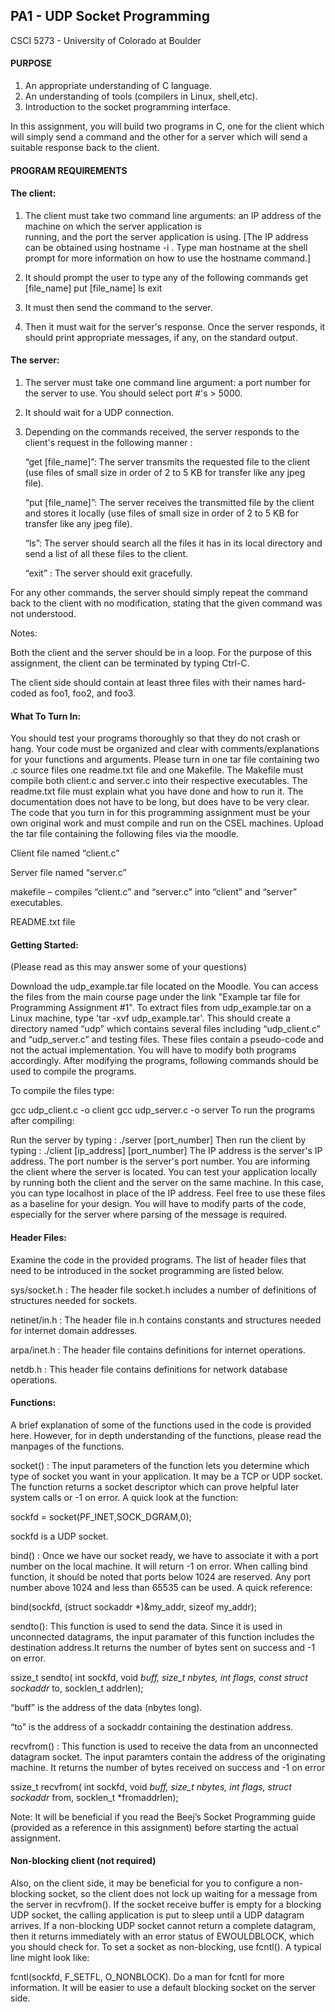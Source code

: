 PA1 - UDP Socket Programming
-----------------------------
CSCI 5273 - University of Colorado at Boulder

#### PURPOSE

1. An appropriate understanding of C language.
2. An understanding of tools (compilers in Linux, shell,etc).
3. Introduction to the socket programming interface.

In this assignment, you will build two programs in C, one for the client which will simply send a command and the other for a server which will send a suitable response back to the client.

#### PROGRAM REQUIREMENTS

#### The client:

1. The client must take two command line arguments: an IP address of the machine on which the server application is     
   running, and the port the server application is using. [The IP address can be obtained using hostname -i . Type man
   hostname at the shell prompt for more information on how to use the hostname command.]

2. It should prompt the user to type any of the following commands
    get [file_name]
    put [file_name]
    ls
    exit

3. It must then send the command to the server.

4. Then it must wait for the server's response. Once the server responds, it should print appropriate messages, if any, on
   the standard output.

#### The server:

1. The server must take one command line argument: a port number for the server to use. You should select port #'s > 5000.

2. It should wait for a UDP connection.

3. Depending on the commands received, the server responds to the client's request in the following manner :

    “get [file_name]”: The server transmits the requested file to the client (use files of small size in order of 2 to 5      KB for transfer like any jpeg file).
    
    “put [file_name]”: The server receives the transmitted file by the client and stores it locally (use files of small       size in order of 2 to 5 KB for transfer like any jpeg file).
    
    “ls”: The server should search all the files it has in its local directory and send a list of all these files to the      client.
    
    “exit” : The server should exit gracefully.

For any other commands, the server should simply repeat the command back to the client with no modification, stating that the given command was not understood.

Notes:

Both the client and the server should be in a loop. For the purpose of this assignment, the client can be terminated by typing Ctrl-C.

The client side should contain at least three files with their names hard-coded as foo1, foo2, and foo3.

#### What To Turn In:

You should test your programs thoroughly so that they do not crash or hang. Your code must be organized and clear with comments/explanations for your functions and arguments.  Please turn in one tar file containing two .c source files one readme.txt file and one Makefile. The Makefile must compile both client.c and server.c into their respective executables.  The readme.txt file must explain what you have done and how to run it. The documentation does not have to be long, but does have to be very clear.   The code that you turn in for this programming assignment must be your own original work and must compile and run on the CSEL machines. Upload the tar file containing the following files via the moodle.

Client file named “client.c”

Server file named “server.c”

makefile – compiles “client.c” and “server.c” into “client” and “server” executables.

README.txt file

#### Getting Started:

(Please read as this may answer some of your questions)

Download the udp_example.tar file located on the Moodle.  You can access the files from the main course page under the link "Example tar file for Programming Assignment #1".  To extract files from udp_example.tar on a Linux machine, type 'tar -xvf udp_example.tar'. This should create a directory named “udp” which contains several files including “udp_client.c” and “udp_server.c” and testing files. These files contain a pseudo-code and not the actual implementation. You will have to modify both programs accordingly. After modifying the programs, following commands should be used to compile the programs.

To compile the files type:

gcc udp_client.c -o client
gcc udp_server.c -o server
To run the programs after compiling:

Run the server by typing : ./server [port_number]
Then run the client by typing : ./client [ip_address] [port_number]
The IP address is the server's IP address. The port number is the server's port number. You are informing the client where the server is located. You can test your application locally by running both the client and the server on the same machine. In this case, you can type localhost in place of the IP address.  Feel free to use these files as a baseline for your design. You will have to modify parts of the code, especially for the server where parsing of the message is required.

#### Header Files:

Examine the code in the provided programs. The list of header files that need to be introduced in the socket programming are listed below.

sys/socket.h : The header file socket.h includes a number of definitions of structures needed for sockets.

netinet/in.h : The header file in.h contains constants and structures needed for internet domain addresses.

arpa/inet.h : The header file contains definitions for internet operations.

netdb.h : This header file contains definitions for network database operations.

#### Functions:

A brief explanation of some of the functions used in the code is provided here. However, for in depth understanding of the functions, please read the manpages of the functions.

socket() : The input parameters of the function lets you determine which type of socket you want in your application. It may be a TCP or UDP socket. The function returns a socket descriptor which can prove helpful later system calls or -1 on error. A quick look at the function:

sockfd = socket(PF_INET,SOCK_DGRAM,0);

sockfd is a UDP socket.

bind() : Once we have our socket ready, we have to associate it with a port number on the local machine. It will return -1 on error. When calling bind function, it should be noted that ports below 1024 are reserved. Any port number above 1024 and less than 65535 can be used. A quick reference:

bind(sockfd, (struct sockaddr *)&my_addr, sizeof my_addr);

sendto(): This function is used to send the data. Since it is used in unconnected datagrams, the input paramater of this function includes the destination address.It returns the number of bytes sent on success and -1 on error.

ssize_t sendto( int sockfd, void *buff, size_t nbytes, int flags, const struct sockaddr* to, socklen_t addrlen);

“buff” is the address of the data (nbytes long).

“to” is the address of a sockaddr containing the destination address.

recvfrom() : This function is used to receive the data from an unconnected datagram socket. The input paramters contain the address of the originating machine. It returns the number of bytes received on success and -1 on error

ssize_t recvfrom( int sockfd, void *buff, size_t nbytes, int flags, struct sockaddr* from, socklen_t *fromaddrlen);

Note: It will be beneficial if you read the Beej’s Socket Programming guide (provided as a reference in this assignment) before starting the actual assignment.

#### Non-blocking client (not required)

Also, on the client side, it may be beneficial for you to configure a non-blocking socket, so the client does not lock up waiting for a message from the server in recvfrom(). If the socket receive buffer is empty for a blocking UDP socket, the calling application is put to sleep until a UDP datagram arrives. If a non-blocking UDP socket cannot return a complete datagram, then it returns immediately with an error status of EWOULDBLOCK, which you should check for. To set a socket as non-blocking, use fcntl(). A typical line might look like:

fcntl(sockfd, F_SETFL, O_NONBLOCK). Do a man for fcntl for more information. It will be easier to use a default blocking socket on the server side.
